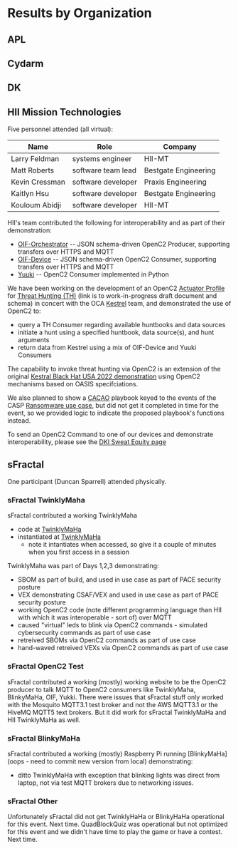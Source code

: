 # Results by Organization

## APL

## Cydarm

## DK

## HII Mission Technologies

Five personnel attended (all virtual):

| **Name** | **Role** | **Company** |
|---|---|---|
| Larry Feldman | systems engineer | HII-MT |
| Matt Roberts | software team lead | Bestgate Engineering |
| Kevin Cressman | software developer | Praxis Engineering |
| Kaitlyn Hsu | software developer | Bestgate Engineering | 
| Kouloum Abidji | software developer | HII-MT |


HII's team contributed the following for interoperability and as part of their demonstration:

 * [OIF-Orchestrator](https://github.com/oasis-open/openc2-oif-orchestrator) -- JSON schema-driven OpenC2 Producer, supporting transfers over HTTPS and MQTT 
* [OIF-Device](https://github.com/oasis-open/openc2-oif-device) -- JSON schema-driven OpenC2 Consumer, supporting transfers over HTTPS and MQTT 
* [Yuuki](https://github.com/oasis-open/openc2-yuuki) -- OpenC2 Consumer implemented in Python

We have been working on the development of an OpenC2 [Actuator Profile](https://docs.oasis-open.org/openc2/oc2arch/v1.0/cs01/oc2arch-v1.0-cs01.html#e1-application-of-actuator-profiles-and-transfer-specifications) for [Threat Hunting (TH)](https://github.com/oasis-tcs/openc2-ap-hunt/blob/working/ap-hunt-v1.0.md) (link is to work-in-progress draft document and schema) in concert with the OCA [Kestrel](https://github.com/opencybersecurityalliance/kestrel-lang) team, and demonstrated the use of OpenC2 to:

 * query a TH Consumer regarding available huntbooks and data sources
 * initiate a hunt using a specified huntbook, data source(s), and hunt arguments
 * return data from Kestrel using a mix of OIF-Device and Yuuki Consumers

The capability to invoke threat hunting via OpenC2 is an extension of the original [Kestral Black Hat USA 2022 demonstration](https://github.com/opencybersecurityalliance/black-hat-us-2022) using OpenC2 mechanisms based on OASIS specifciations. 

We also planned to show a [CACAO](https://www.oasis-open.org/committees/tc_home.php?wg_abbrev=cacao) playbook keyed to the events of the CASP [Ransomware use case](https://github.com/opencybersecurityalliance/casp/tree/main/UseCases#21-ransomware), but did not get it completed in time for the event, so we provided logic to indicate the proposed playbook's functions instead.

To send an OpenC2 Command to one of our devices and demonstrate interoperability, please see the [DKI Sweat Equity page](https://github.com/opencybersecurityalliance/casp/blob/main/Plugfests/2023-06-13-USC/SweatEquity/DKI/README.md)


## sFractal
One participant (Duncan Sparrell) attended physically.

### sFractal TwinklyMaha
sFractal contributed a working TwinklyMaha
* code at [TwinklyMaHa](https://github.com/sFractal-Podii/TwinklyMaHa)
* instantiated at [TwinklyMaHa](https://twinklymaha-staging-q353uyxfhq-uk.a.run.app/twinkly)
   - note it intantiates when accessed, so give it a couple of minutes when you first access in a session

TwinklyMaha was part of Days 1,2,3 demonstrating:
* SBOM as part of build, and used in use case  as part of PACE security posture
* VEX demonstrating CSAF/VEX and used in use case as part of PACE security posture
* working OpenC2 code (note different programming language than HII with which it was interoperable - sort of) over MQTT
* caused "virtual" leds to blink via OpenC2 commands - simulated cybersecurity commands as part of use case
* retreived SBOMs via OpenC2 commands as part of use case
* hand-waved retreived VEXs via OpenC2 commands as part of use case
### sFractal OpenC2 Test
sFractal contributed a working (mostly) working website to be the 
OpenC2 producer to talk MQTT to OpenC2 consumers like 
TwinklyMaha, BlinkyMaHa, OIF, Yukki.
There were issues that sFractal stuff only worked with the Mosquito MQTT3.1 test
broker and not the AWS MQTT3.1 or the HiveMQ MQTT5 text brokers.
But it did work for sFractal TwinklyMaHa and HII TwinklyMaHa as well.
### sFractal BlinkyMaHa
sFractal contributed a working (mostly) Raspberry Pi running 
[BlinkyMaHa](oops - need to commit new version from local) demonstrating:
* ditto TwinklyMaHa with exception that blinking lights was direct from laptop, not via test MQTT brokers due to networking issues.

### sFractal Other
Unfortunately sFractal did not get TwinklyHaHa or BlinkyHaHa operational 
for this event. Next time.
QuadBlockQuiz was operational but not optimized for this event 
and we didn't have time to play the game or have a contest. Next time.

